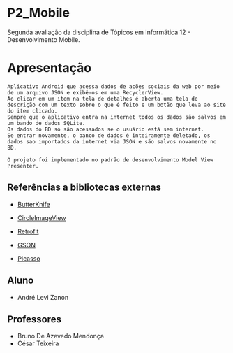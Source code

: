 # P2_Mobile
  
  Segunda avaliação da disciplina de Tópicos em Informática 12 - Desenvolvimento Mobile.
  
# Apresentação
  
	Aplicativo Android que acessa dados de acões sociais da web por meio de um arquivo JSON e exibê-os em uma RecyclerView. 
	Ao clicar em um item na tela de detalhes é aberta uma tela de descrição com um texto sobre o que é feito e um botão que leva ao site do item clicado.
  	Sempre que o aplicativo entra na internet todos os dados são salvos em um bando de dados SQLite. 
  	Os dados do BD só são acessados se o usuário está sem internet. 
  	Se entrar novamente, o banco de dados é inteiramente deletado, os dados sao importados da internet via JSON e são salvos novamente no BD.

	O projeto foi implementado no padrão de desenvolvimento Model View Presenter.

## Referências a bibliotecas externas
 
* [ButterKnife](https://github.com/JakeWharton/butterknife)

* [CircleImageView](https://github.com/hdodenhof/CircleImageView)

* [Retrofit](https://github.com/square/retrofit)

* [GSON](https://github.com/google/gson)

* [Picasso](https://github.com/square/picasso)

## Aluno
* André Levi Zanon

## Professores 
* Bruno De Azevedo Mendonça
* César Teixeira
